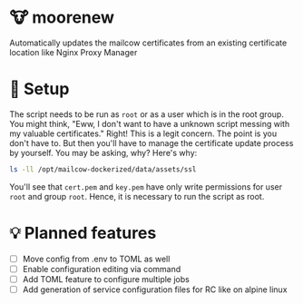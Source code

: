 # 🐮 moorenew

Automatically updates the mailcow certificates from an existing certificate location like Nginx Proxy Manager

# 🔧 Setup

The script needs to be run as `root` or as a user which is in the root group. You might think, "Eww, I don't want to have a unknown script messing with my valuable certificates." Right! This is a legit concern. The point is you don't have to. But then you'll have to manage the certificate update process by yourself.
You may be asking, why?
Here's why:
```bash
ls -ll /opt/mailcow-dockerized/data/assets/ssl
```
You'll see that `cert.pem` and `key.pem` have only write permissions for user `root` and group `root`. Hence, it is necessary to run the script as root.

# 💡 Planned features
- [ ] Move config from .env to TOML as well
- [ ] Enable configuration editing via command
- [ ] Add TOML feature to configure multiple jobs
- [ ] Add generation of service configuration files for RC like on alpine linux